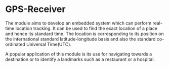 # GPS-Receiver
The module aims to develop an embedded system which can perform real-time location tracking. It can be used to find the exact location of a place and hence its standard time. The location is corresponding to its position on the international standard latitude-longitude basis and also the standard co-ordinated Universal Time(UTC).

A popular application of this module is its use for navigating towards a destination or to identify a landmarks such as a restaurant or a hospital. 
